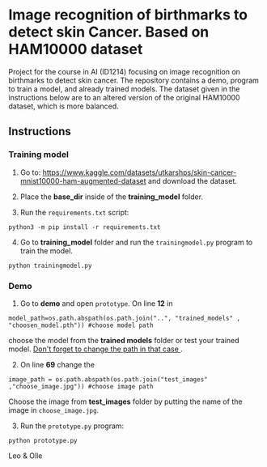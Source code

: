 # Image recognition of birthmarks to detect skin Cancer. Based on HAM10000 dataset
Project for the course in AI (ID1214) focusing on image recognition on birthmarks to detect skin cancer. The repository contains a demo, program to train a model, and already trained models. The dataset given in the instructions below are to an altered version of the original HAM10000 dataset, which is more balanced. 

## Instructions


### Training model
1. Go to: https://www.kaggle.com/datasets/utkarshps/skin-cancer-mnist10000-ham-augmented-dataset and download the dataset. 

2. Place the **base_dir** inside of the **training_model** folder. 

3. Run the `requirements.txt` script: 

```
python3 -m pip install -r requirements.txt
```

4. Go to **training_model** folder and run the `trainingmodel.py` program to train the model. 

```
python trainingmodel.py
```

### Demo 

1. Go to **demo** and open `prototype`. On line **12** in 

```
model_path=os.path.abspath(os.path.join("..", "trained_models" , "choosen_model.pth")) #choose model path 
```

choose the model from the **trained models** folder or test your trained model. <ins> Don't forget to change the path in that case </ins>.

2. On line **69** change the  

```
image_path = os.path.abspath(os.path.join("test_images" ,"choose_image.jpg")) #choose image path
```

Choose the image from **test_images** folder by putting the name of the image in `choose_image.jpg`. 

3. Run the `prototype.py` program: 

```
python prototype.py 
```

Leo & Olle
